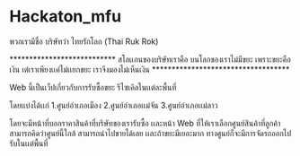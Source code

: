 # Hackaton_mfu

พวกเรามีชื่อ บริษัทว่า ไทยรักโลก (Thai Ruk Rok)

***************************  สโลเเกนของบริษัทเราคือ  บนโลกของเราไม่มีขยะ เพราะขยะคือเงิน  เต่เราเพียงเเค่ไม่เเยกขยะ เราจึงมองไม่เห็นเงิน  ***********************************

Web นี้เป็นเว็ปเกี่ยวกับการรับซื้อขยะ รีไซเคิลในเเต่ละพื้นที่

โดยเเบ่งได้เเก่
           1.ศูนย์อำเภอเมือง
           2.ศูนย์อำเภอเเม่จัน
           3.ศูนย์อำเภอเเม่ลาว

โดยจะมีหน้าที่บอกราคาสินค้าที่บริษัทของเรารับซื้อ  เเละหน้า Web ที่ให้เราเลือกศูนย์สินค้าที่ลูกค้าสามารถคิดว่าศูนย์นี้ใกล้ สามารถนำไปขายได้เลย เเละถ้าขยะมีเยอะมาก ทางศูนย์ก็จะมีการจัดรถออกไปรับในเเต่พื้นที่


